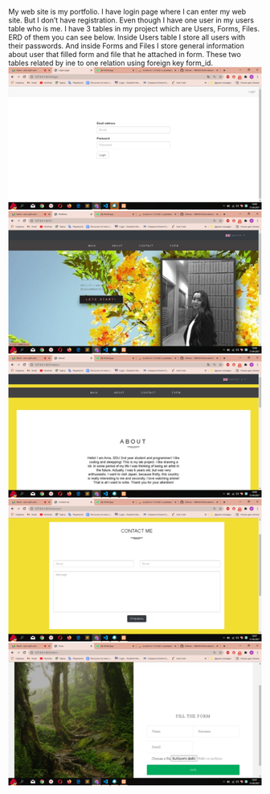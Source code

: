 My web site is my portfolio. I have login page where I can enter my web site. But I don’t have registration. Even though I have one user in my users table who is me. I have 3 tables in my project which are Users, Forms, Files. ERD of them you can see below. Inside Users table I store all users with their passwords. And inside Forms and Files I store general information about user that filled form and file that he attached in form. These two tables related by ine to one relation using foreign key form_id.
<img src="public/images/ph0.jpg">
<img src="public/images/ph1.jpg">
<img src="public/images/ph2.jpg">
<img src="public/images/ph3.jpg">
<img src="public/images/ph4.jpg">
